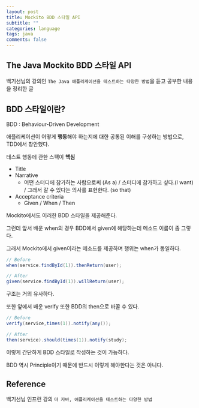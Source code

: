 ```yaml
---
layout: post
title: Mockito BDD 스타일 API
subtitle: ""
categories: language
tags: java
comments: false
---
```


## The Java Mockito BDD 스타일 API

백기선님의 강의인 `The Java 애플리케이션을 테스트하는 다양한 방법`을 듣고 공부한 내용을 정리한 글

## BDD 스타일이란?

BDD : Behaviour-Driven Development

애플리케이션이 어떻게 **행동**해야 하는지에 대한 공통된 이해를 구성하는 방법으로, TDD에서 창안했다.

테스트 행동에 관한 스팩이 **핵심**

- Title
- Narrative
  - 어떤 스터디에 참가하는 사람으로써 (As a) / 스터디에 참가하고 싶다.(I want) / 그래서 갈 수 있다는 의사를 표현한다. (so that)
- Acceptance criteria
  - Given / When / Then

Mockito에서도 이러한 BDD 스타일을 제공해준다.

그런데 앞서 배운 when의 경우 BDD에서 given에 해당하는데 메소드 이름이 좀 그렇다.

그래서 Mockito에서 given이라는 메소드를 제공하며 행위는 when가 동일하다.

```java
// Before
when(service.findById(1)).thenReturn(user);

// After
given(service.findById(1)).willReturn(user);
```

구조는 거의 유사하다.

또한 앞에서 배운 verify 또한 BDD의 then으로 바꿀 수 있다.

```java
// Before
verify(service,times(1)).notify(any());

// After
then(service).should(times(1)).notify(study);
```

이렇게 간단하게 BDD 스타일로 작성하는 것이 가능하다.

BDD 역시 Principle이기 때문에 반드시 이렇게 해야한다는 것은 아니다.

## Reference

백기선님 인프런 강의 `더 자바, 애플리케이션을 테스트하는 다양한 방법`